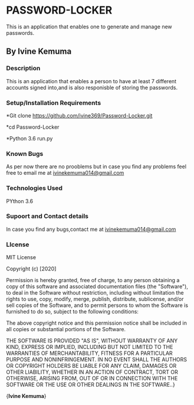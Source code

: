 # PASSWORD-LOCKER

This is an application that enables one to generate and manage new passwords.

## By Ivine Kemuma

### Description

This is an application that enables a person to have at least 7 different accounts signed into,and is also responisble of storing the passwords.

### Setup/Installation Requirements

*Git clone https://github.com/ivine369/Password-Locker.git

*cd Password-Locker

*Python 3.6 run.py

### Known Bugs

As per now there are no prooblems but in case you find any problems feel free to email me at ivinekemuma014@gmail.com

### Technologies Used

PYthon 3.6

### Supoort and Contact details

In case you find any bugs,contact me at ivinekemuma014@gmail.com

### LIcense

 MIT License

Copyright (c) [2020] 

Permission is hereby granted, free of charge, to any person obtaining a copy of this software and associated documentation files (the "Software"), to deal in the Software without restriction, including without limitation the rights to use, copy, modify, merge, publish, distribute, sublicense, and/or sell copies of the Software, and to permit persons to whom the Software is furnished to do so, subject to the following conditions:

The above copyright notice and this permission notice shall be included in all copies or substantial portions of the Software.

THE SOFTWARE IS PROVIDED "AS IS", WITHOUT WARRANTY OF ANY KIND, EXPRESS OR IMPLIED, INCLUDING BUT NOT LIMITED TO THE WARRANTIES OF MERCHANTABILITY, FITNESS FOR A PARTICULAR PURPOSE AND NONINFRINGEMENT. IN NO EVENT SHALL THE AUTHORS OR COPYRIGHT HOLDERS BE LIABLE FOR ANY CLAIM, DAMAGES OR OTHER LIABILITY, WHETHER IN AN ACTION OF CONTRACT, TORT OR OTHERWISE, ARISING FROM, OUT OF OR IN CONNECTION WITH THE SOFTWARE OR THE USE OR OTHER DEALINGS IN THE SOFTWARE..}

{**Ivine Kemuma**}
